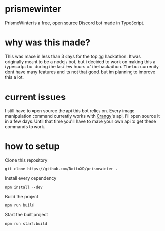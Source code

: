 # prismewinter
PrismeWinter is a free, open source Discord bot made in TypeScript.

# why was this made?
This was made in less than 3 days for the top.gg hackathon. It was originally meant to be a nodejs bot, but i decided to work on making this a typescript bot during the last few hours of the hackathon. The bot currently dont have many features and its not that good, but im planning to improve this a lot.

# current issues
I still have to open source the api this bot relies on. Every image manipulation command currently works with [Orangy](https://orangybot.me)'s api, i'll open source it in a few days. Until that time you'll have to make your own api to get these commands to work.

# how to setup
Clone this repository
```
git clone https://github.com/DottoXD/prismewinter .
```
Install every dependency
```
npm install --dev
```
Build the project
```
npm run build
```
Start the built project
```
npm run start:build
```
